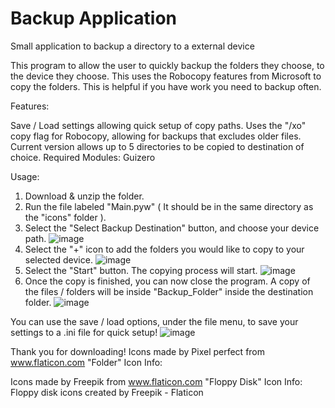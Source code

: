 # Backup Application
 Small application to backup a directory to a external device
 
This program to allow the user to quickly backup the folders they choose, to the device they choose. This uses the Robocopy features from Microsoft to copy the folders. This is helpful if you have work you need to backup often.

Features:

Save / Load settings allowing quick setup of copy paths.
Uses the "/xo" copy flag for Robocopy, allowing for backups that excludes older files.
Current version allows up to 5 directories to be copied to destination of choice.
Required Modules: Guizero

Usage:

1. Download & unzip the folder.
2. Run the file labeled "Main.pyw" ( It should be in the same directory as the "icons" folder ).
3. Select the "Select Backup Destination" button, and choose your device path. 
![image](https://user-images.githubusercontent.com/118638677/202879028-880788b6-0ea7-4738-9781-c67fc45b6954.png)
4. Select the "+" icon to add the folders you would like to copy to your selected device.
![image](https://user-images.githubusercontent.com/118638677/202879064-ae0b22f0-3020-42bf-b301-0b0d253d340f.png)
5. Select the "Start" button. The copying process will start.
![image](https://user-images.githubusercontent.com/118638677/202879070-8387ee9f-aa01-4de7-bb44-fbf6c4c524da.png)
6. Once the copy is finished, you can now close the program. A copy of the files / folders will be inside "Backup_Folder" inside the destination folder.
![image](https://user-images.githubusercontent.com/118638677/202879077-43ce37d4-f2ab-4c09-9456-da2c41794143.png)

You can use the save / load options, under the file menu, to save your settings to a .ini file for quick setup!
![image](https://user-images.githubusercontent.com/118638677/202879085-9e89fc99-c3b2-4f74-b2e7-0f4cce2207d5.png)


Thank you for downloading!
Icons made by Pixel perfect from www.flaticon.com
"Folder" Icon Info:

Icons made by Freepik from www.flaticon.com
"Floppy Disk" Icon Info: Floppy disk icons created by Freepik - Flaticon

